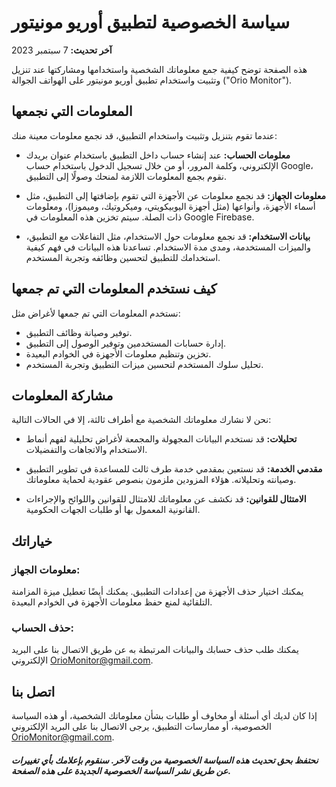 # سياسة الخصوصية لتطبيق أوريو مونيتور

**آخر تحديث:** 7 سبتمبر 2023

هذه الصفحة توضح كيفية جمع معلوماتك الشخصية واستخدامها ومشاركتها عند تنزيل وتثبيت واستخدام تطبيق أوريو مونيتور على الهواتف الجوالة ("Orio Monitor").

## المعلومات التي نجمعها

عندما تقوم بتنزيل وتثبيت واستخدام التطبيق، قد نجمع معلومات معينة منك:

- **معلومات الحساب:** عند إنشاء حساب داخل التطبيق باستخدام عنوان بريدك الإلكتروني، وكلمة المرور، أو من خلال تسجيل الدخول باستخدام حساب Google، نقوم بجمع المعلومات اللازمة لمنحك وصولًا إلى التطبيق.

- **معلومات الجهاز:** قد نجمع معلومات عن الأجهزة التي تقوم بإضافتها إلى التطبيق، مثل أسماء الأجهزة، وأنواعها (مثل أجهزة اليوبيكويتي، وميكروتيك، وميموزا)، ومعلومات ذات الصلة. سيتم تخزين هذه المعلومات في Google Firebase.

- **بيانات الاستخدام:** قد نجمع معلومات حول الاستخدام، مثل التفاعلات مع التطبيق، والميزات المستخدمة، ومدى مدة الاستخدام. تساعدنا هذه البيانات في فهم كيفية استخدامك للتطبيق لتحسين وظائفه وتجربة المستخدم.

## كيف نستخدم المعلومات التي تم جمعها

نستخدم المعلومات التي تم جمعها لأغراض مثل:

- توفير وصيانة وظائف التطبيق.
- إدارة حسابات المستخدمين وتوفير الوصول إلى التطبيق.
- تخزين وتنظيم معلومات الأجهزة في الخوادم البعيدة.
- تحليل سلوك المستخدم لتحسين ميزات التطبيق وتجربة المستخدم.

## مشاركة المعلومات

نحن لا نشارك معلوماتك الشخصية مع أطراف ثالثة، إلا في الحالات التالية:

- **تحليلات:** قد نستخدم البيانات المجهولة والمجمعة لأغراض تحليلية لفهم أنماط الاستخدام والاتجاهات والتفضيلات.

- **مقدمي الخدمة:** قد نستعين بمقدمي خدمة طرف ثالث للمساعدة في تطوير التطبيق وصيانته وتحليلاته. هؤلاء المزودين ملزمون بنصوص عقودية لحماية معلوماتك.

- **الامتثال للقوانين:** قد نكشف عن معلوماتك للامتثال للقوانين واللوائح والإجراءات القانونية المعمول بها أو طلبات الجهات الحكومية.

## خياراتك

### معلومات الجهاز:

يمكنك اختيار حذف الأجهزة من إعدادات التطبيق. يمكنك أيضًا تعطيل ميزة المزامنة التلقائية لمنع حفظ معلومات الأجهزة في الخوادم البعيدة.

### حذف الحساب:

يمكنك طلب حذف حسابك والبيانات المرتبطة به عن طريق الاتصال بنا على البريد الإلكتروني OrioMonitor@gmail.com.

## اتصل بنا

إذا كان لديك أي أسئلة أو مخاوف أو طلبات بشأن معلوماتك الشخصية، أو هذه السياسة الخصوصية، أو ممارسات التطبيق، يرجى الاتصال بنا على البريد الإلكتروني OrioMonitor@gmail.com.

##### نحتفظ بحق تحديث هذه السياسة الخصوصية من وقت لآخر. سنقوم بإعلامك بأي تغييرات عن طريق نشر السياسة الخصوصية الجديدة على هذه الصفحة.
